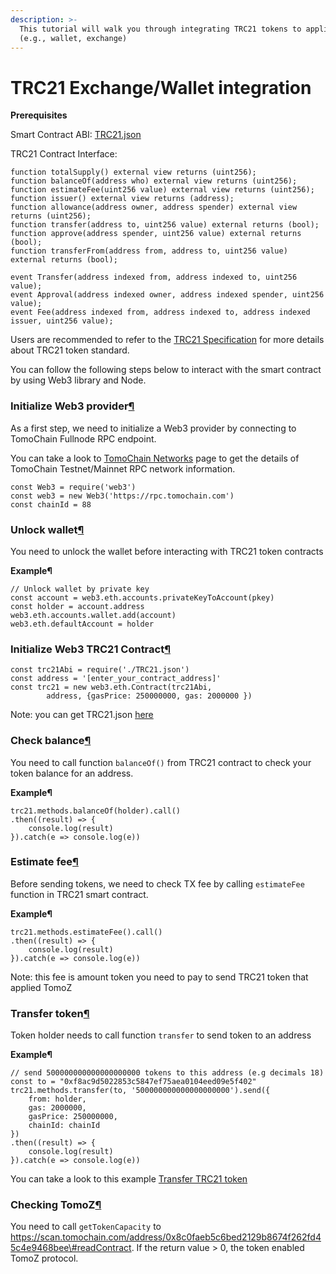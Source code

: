 ```yaml
---
description: >-
  This tutorial will walk you through integrating TRC21 tokens to applications
  (e.g., wallet, exchange)
---
```


# TRC21 Exchange/Wallet integration

**Prerequisites**

Smart Contract ABI: [TRC21.json](https://raw.githubusercontent.com/tomochain/trc21/master/TRC21.json)

TRC21 Contract Interface:

```text
function totalSupply() external view returns (uint256);
function balanceOf(address who) external view returns (uint256);
function estimateFee(uint256 value) external view returns (uint256);
function issuer() external view returns (address);
function allowance(address owner, address spender) external view returns (uint256);
function transfer(address to, uint256 value) external returns (bool);
function approve(address spender, uint256 value) external returns (bool);
function transferFrom(address from, address to, uint256 value) external returns (bool);

event Transfer(address indexed from, address indexed to, uint256 value);
event Approval(address indexed owner, address indexed spender, uint256 value);
event Fee(address indexed from, address indexed to, address indexed issuer, uint256 value);
```

Users are recommended to refer to the [TRC21 Specification](https://docs.tomochain.com/wp-and-research/specs/trc21_standard/) for more details about TRC21 token standard.

You can follow the following steps below to interact with the smart contract by using Web3 library and Node.

### Initialize Web3 provider[¶](https://docs.tomochain.com/developers/trc21-integrations/#init-web3-provider) <a id="init-web3-provider"></a>

As a first step, we need to initialize a Web3 provider by connecting to TomoChain Fullnode RPC endpoint.

You can take a look to [TomoChain Networks](https://docs.tomochain.com/general/networks/) page to get the details of TomoChain Testnet/Mainnet RPC network information.

```text
const Web3 = require('web3')
const web3 = new Web3('https://rpc.tomochain.com')
const chainId = 88
```

### Unlock wallet[¶](https://docs.tomochain.com/developers/trc21-integrations/#unlock-wallet) <a id="unlock-wallet"></a>

You need to unlock the wallet before interacting with TRC21 token contracts

**Example¶**

```text
// Unlock wallet by private key
const account = web3.eth.accounts.privateKeyToAccount(pkey)
const holder = account.address
web3.eth.accounts.wallet.add(account)
web3.eth.defaultAccount = holder
```

### Initialize Web3 TRC21 Contract[¶](https://docs.tomochain.com/developers/trc21-integrations/#init-web3-trc21-contract) <a id="init-web3-trc21-contract"></a>

```text
const trc21Abi = require('./TRC21.json')
const address = '[enter_your_contract_address]'
const trc21 = new web3.eth.Contract(trc21Abi,
        address, {gasPrice: 250000000, gas: 2000000 })
```

Note: you can get TRC21.json [here](https://raw.githubusercontent.com/tomochain/trc21/master/TRC21.json)

### Check balance[¶](https://docs.tomochain.com/developers/trc21-integrations/#check-balance) <a id="check-balance"></a>

You need to call function `balanceOf()` from TRC21 contract to check your token balance for an address.

**Example¶**

```text
trc21.methods.balanceOf(holder).call()
.then((result) => {
    console.log(result)
}).catch(e => console.log(e))
```

### Estimate fee[¶](https://docs.tomochain.com/developers/trc21-integrations/#estimate-fee) <a id="estimate-fee"></a>

Before sending tokens, we need to check TX fee by calling `estimateFee` function in TRC21 smart contract.

**Example¶**

```text
trc21.methods.estimateFee().call()
.then((result) => {
    console.log(result)
}).catch(e => console.log(e))
```

Note: this fee is amount token you need to pay to send TRC21 token that applied TomoZ

### Transfer token[¶](https://docs.tomochain.com/developers/trc21-integrations/#transfer-token) <a id="transfer-token"></a>

Token holder needs to call function `transfer` to send token to an address

**Example¶**

```text
// send 500000000000000000000 tokens to this address (e.g decimals 18)
const to = "0xf8ac9d5022853c5847ef75aea0104eed09e5f402"
trc21.methods.transfer(to, '500000000000000000000').send({
    from: holder,
    gas: 2000000,
    gasPrice: 250000000,
    chainId: chainId
})
.then((result) => {
    console.log(result)
}).catch(e => console.log(e))
```

You can take a look to this example [Transfer TRC21 token](https://gist.github.com/thanhson1085/03e983e933dc9cbf7a3d5c88ef503b18)

### Checking TomoZ[¶](https://docs.tomochain.com/developers/trc21-integrations/#checking-tomoz) <a id="checking-tomoz"></a>

You need to call `getTokenCapacity` to https://scan.tomochain.com/address/0x8c0faeb5c6bed2129b8674f262fd45c4e9468bee\#readContract. If the return value &gt; 0, the token enabled TomoZ protocol.

